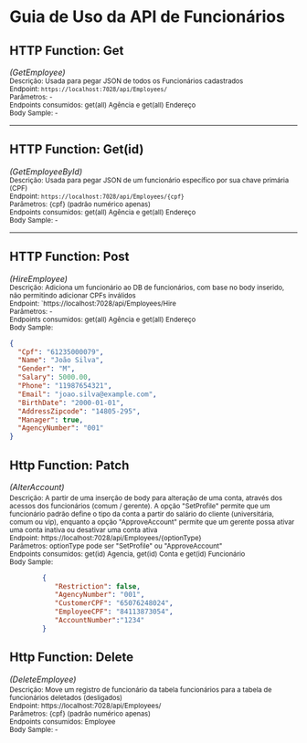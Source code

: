 <div align="left">

# **Guia de Uso da API de Funcionários**

## **HTTP Function: Get**  
*(GetEmployee)*  
<sub>
Descrição: Usada para pegar JSON de todos os Funcionários cadastrados  
Endpoint: `https://localhost:7028/api/Employees/`  
Parâmetros: -  
Endpoints consumidos: get(all) Agência e get(all) Endereço  
Body Sample: -  
</sub>

---

## **HTTP Function: Get(id)**  
*(GetEmployeeById)*  
<sub>
Descrição: Usada para pegar JSON de um funcionário específico por sua chave primária (CPF)  
Endpoint: `https://localhost:7028/api/Employees/{cpf}`  
Parâmetros: {cpf} (padrão numérico apenas)  
Endpoints consumidos: get(all) Agência e get(all) Endereço  
Body Sample: -  
</sub>

---

## **HTTP Function: Post**  
*(HireEmployee)*  
<sub>
Descrição: Adiciona um funcionário ao DB de funcionários, com base no body inserido, não permitindo adicionar CPFs inválidos   
Endpoint: `https://localhost:7028/api/Employees/Hire  
Parâmetros: -  
Endpoints consumidos: get(all) Agência e get(all) Endereço  
Body Sample:  
</sub>

```json
{
  "Cpf": "61235000079",
  "Name": "João Silva",
  "Gender": "M",
  "Salary": 5000.00,
  "Phone": "11987654321",
  "Email": "joao.silva@example.com",
  "BirthDate": "2000-01-01",
  "AddressZipcode": "14805-295",
  "Manager": true,
  "AgencyNumber": "001"
}
 ```

## **Http Function:  Patch**    
*(AlterAccount)*
<sub>  
Descrição: A partir de uma inserção de body para alteração de uma conta, através dos acessos dos funcionários (comum / gerente). A opção "SetProfile" permite que um funcionário padrão define o tipo da conta a partir do salário do cliente (universitária, comum ou vip), enquanto a opção "ApproveAccount" permite que um gerente possa ativar uma conta inativa ou desativar uma conta ativa  
Endpoint: https://localhost:7028/api/Employees/{optionType}  
Parâmetros: optionType pode ser "SetProfile" ou "ApproveAccount"  
Endpoints consumidos: get(id) Agencia, get(id) Conta e get(id) Funcionário  
Body Sample:  
</sub>

 ```json
         {
            "Restriction": false,
            "AgencyNumber": "001",
            "CustomerCPF": "65076248024",
            "EmployeeCPF": "84113873054",
            "AccountNumber":"1234"
         }
 ```
## **Http Function:  Delete**
*(DeleteEmployee)*
<sub>  
Descrição: Move um registro de funcionário da tabela funcionários para a tabela de funcionários deletados (desligados)  
Endpoint: https://localhost:7028/api/Employees/  
Parâmetros: {cpf} (padrão numérico apenas)  
Endpoints consumidos: Employee  
Body Sample: -
</sub>
